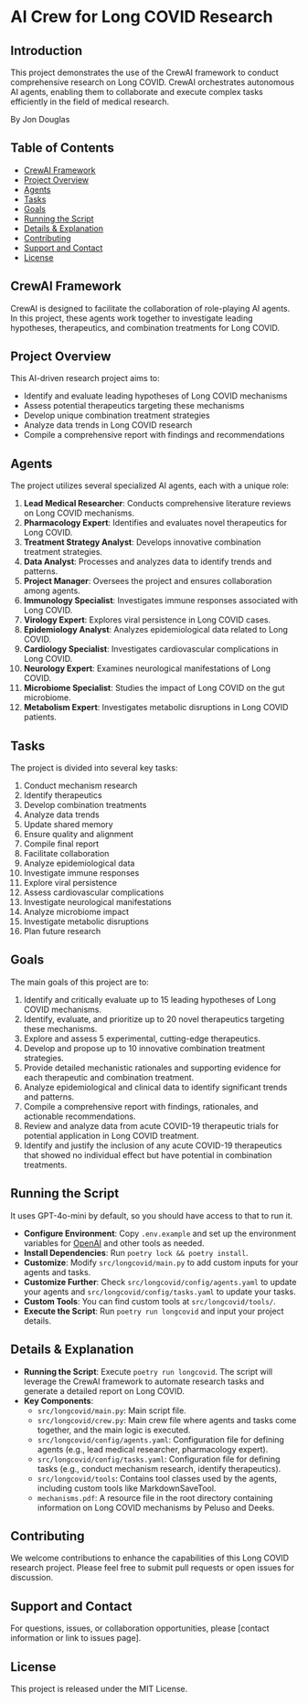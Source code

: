 # AI Crew for Long COVID Research

## Introduction
This project demonstrates the use of the CrewAI framework to conduct comprehensive research on Long COVID. CrewAI orchestrates autonomous AI agents, enabling them to collaborate and execute complex tasks efficiently in the field of medical research.

By Jon Douglas

## Table of Contents
- [CrewAI Framework](#crewai-framework)
- [Project Overview](#project-overview)
- [Agents](#agents)
- [Tasks](#tasks)
- [Goals](#goals)
- [Running the Script](#running-the-script)
- [Details & Explanation](#details--explanation)
- [Contributing](#contributing)
- [Support and Contact](#support-and-contact)
- [License](#license)

## CrewAI Framework
CrewAI is designed to facilitate the collaboration of role-playing AI agents. In this project, these agents work together to investigate leading hypotheses, therapeutics, and combination treatments for Long COVID.

## Project Overview
This AI-driven research project aims to:
- Identify and evaluate leading hypotheses of Long COVID mechanisms
- Assess potential therapeutics targeting these mechanisms
- Develop unique combination treatment strategies
- Analyze data trends in Long COVID research
- Compile a comprehensive report with findings and recommendations

## Agents
The project utilizes several specialized AI agents, each with a unique role:

1. **Lead Medical Researcher**: Conducts comprehensive literature reviews on Long COVID mechanisms.
2. **Pharmacology Expert**: Identifies and evaluates novel therapeutics for Long COVID.
3. **Treatment Strategy Analyst**: Develops innovative combination treatment strategies.
4. **Data Analyst**: Processes and analyzes data to identify trends and patterns.
5. **Project Manager**: Oversees the project and ensures collaboration among agents.
6. **Immunology Specialist**: Investigates immune responses associated with Long COVID.
7. **Virology Expert**: Explores viral persistence in Long COVID cases.
8. **Epidemiology Analyst**: Analyzes epidemiological data related to Long COVID.
9. **Cardiology Specialist**: Investigates cardiovascular complications in Long COVID.
10. **Neurology Expert**: Examines neurological manifestations of Long COVID.
11. **Microbiome Specialist**: Studies the impact of Long COVID on the gut microbiome.
12. **Metabolism Expert**: Investigates metabolic disruptions in Long COVID patients.

## Tasks
The project is divided into several key tasks:

1. Conduct mechanism research
2. Identify therapeutics
3. Develop combination treatments
4. Analyze data trends
5. Update shared memory
6. Ensure quality and alignment
7. Compile final report
8. Facilitate collaboration
9. Analyze epidemiological data
10. Investigate immune responses
11. Explore viral persistence
12. Assess cardiovascular complications
13. Investigate neurological manifestations
14. Analyze microbiome impact
15. Investigate metabolic disruptions
16. Plan future research

## Goals
The main goals of this project are to:

1. Identify and critically evaluate up to 15 leading hypotheses of Long COVID mechanisms.
2. Identify, evaluate, and prioritize up to 20 novel therapeutics targeting these mechanisms.
3. Explore and assess 5 experimental, cutting-edge therapeutics.
4. Develop and propose up to 10 innovative combination treatment strategies.
5. Provide detailed mechanistic rationales and supporting evidence for each therapeutic and combination treatment.
6. Analyze epidemiological and clinical data to identify significant trends and patterns.
7. Compile a comprehensive report with findings, rationales, and actionable recommendations.
8. Review and analyze data from acute COVID-19 therapeutic trials for potential application in Long COVID treatment.
9. Identify and justify the inclusion of any acute COVID-19 therapeutics that showed no individual effect but have potential in combination treatments.

## Running the Script
It uses GPT-4o-mini by default, so you should have access to that to run it.

- **Configure Environment**: Copy `.env.example` and set up the environment variables for [OpenAI](https://platform.openai.com/api-keys) and other tools as needed.
- **Install Dependencies**: Run `poetry lock && poetry install`.
- **Customize**: Modify `src/longcovid/main.py` to add custom inputs for your agents and tasks.
- **Customize Further**: Check `src/longcovid/config/agents.yaml` to update your agents and `src/longcovid/config/tasks.yaml` to update your tasks.
- **Custom Tools**: You can find custom tools at `src/longcovid/tools/`.
- **Execute the Script**: Run `poetry run longcovid` and input your project details.

## Details & Explanation
- **Running the Script**: Execute `poetry run longcovid`. The script will leverage the CrewAI framework to automate research tasks and generate a detailed report on Long COVID.
- **Key Components**:
  - `src/longcovid/main.py`: Main script file.
  - `src/longcovid/crew.py`: Main crew file where agents and tasks come together, and the main logic is executed.
  - `src/longcovid/config/agents.yaml`: Configuration file for defining agents (e.g., lead medical researcher, pharmacology expert).
  - `src/longcovid/config/tasks.yaml`: Configuration file for defining tasks (e.g., conduct mechanism research, identify therapeutics).
  - `src/longcovid/tools`: Contains tool classes used by the agents, including custom tools like MarkdownSaveTool.
  - `mechanisms.pdf`: A resource file in the root directory containing information on Long COVID mechanisms by Peluso and Deeks.

## Contributing
We welcome contributions to enhance the capabilities of this Long COVID research project. Please feel free to submit pull requests or open issues for discussion.

## Support and Contact
For questions, issues, or collaboration opportunities, please [contact information or link to issues page].

## License
This project is released under the MIT License.
